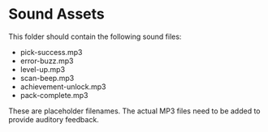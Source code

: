 # Sound Assets

This folder should contain the following sound files:
- pick-success.mp3
- error-buzz.mp3
- level-up.mp3
- scan-beep.mp3
- achievement-unlock.mp3
- pack-complete.mp3

These are placeholder filenames. The actual MP3 files need to be added to provide auditory feedback.